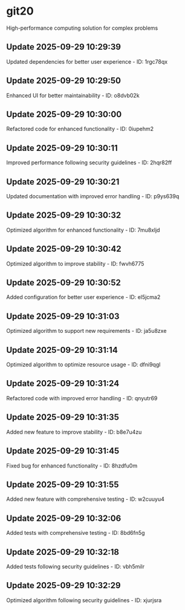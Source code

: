 # git20
High-performance computing solution for complex problems

## Update 2025-09-29 10:29:39
Updated dependencies for better user experience - ID: 1rgc78qx


## Update 2025-09-29 10:29:50
Enhanced UI for better maintainability - ID: o8dvb02k


## Update 2025-09-29 10:30:00
Refactored code for enhanced functionality - ID: 0iupehm2


## Update 2025-09-29 10:30:11
Improved performance following security guidelines - ID: 2hqr82ff


## Update 2025-09-29 10:30:21
Updated documentation with improved error handling - ID: p9ys639q


## Update 2025-09-29 10:30:32
Optimized algorithm for enhanced functionality - ID: 7mu8xljd


## Update 2025-09-29 10:30:42
Optimized algorithm to improve stability - ID: fwvh6775


## Update 2025-09-29 10:30:52
Added configuration for better user experience - ID: el5jcma2


## Update 2025-09-29 10:31:03
Optimized algorithm to support new requirements - ID: ja5u8zxe


## Update 2025-09-29 10:31:14
Optimized algorithm to optimize resource usage - ID: dfni9qgl


## Update 2025-09-29 10:31:24
Refactored code with improved error handling - ID: qnyutr69


## Update 2025-09-29 10:31:35
Added new feature to improve stability - ID: b8e7u4zu


## Update 2025-09-29 10:31:45
Fixed bug for enhanced functionality - ID: 8hzdfu0m


## Update 2025-09-29 10:31:55
Added new feature with comprehensive testing - ID: w2cuuyu4


## Update 2025-09-29 10:32:06
Added tests with comprehensive testing - ID: 8bd6fn5g


## Update 2025-09-29 10:32:18
Added tests following security guidelines - ID: vbh5milr


## Update 2025-09-29 10:32:29
Optimized algorithm following security guidelines - ID: xjurjsra

